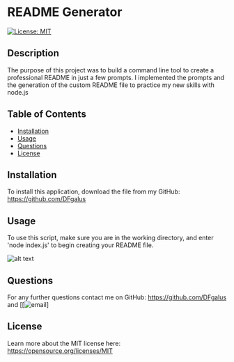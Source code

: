 # README Generator

[![License: MIT](https://img.shields.io/badge/License-MIT-yellow.svg)](https://opensource.org/licenses/MIT)

## Description

The purpose of this project was to build a command line tool to create a professional README in just a few prompts.  I implemented the prompts and the generation of the custom README file to practice my new skills with node.js

## Table of Contents

- [Installation](#installation)
- [Usage](#usage)
- [Questions](#questions)
- [License](#license)

## Installation

To install this application, download the file from my GitHub: https://github.com/DFgalus

## Usage

To use this script, make sure you are in the working directory, and enter 'node index.js' to begin creating your README file.


![alt text](./assets/gif.gif) 


## Questions
 For any further questions contact me on GitHub: https://github.com/DFgalus and [[![email ](https://mail.google.com/mail/u/0/#inbox?compose=CllgCHrkVrMNjJWDKqqDwvFSTVCwHVwMnBpsFrpZkgNbZjsQXQGcPrqFRpVXDGqLdThjVbddRwL)]

## License
Learn more about the MIT license here: https://opensource.org/licenses/MIT








